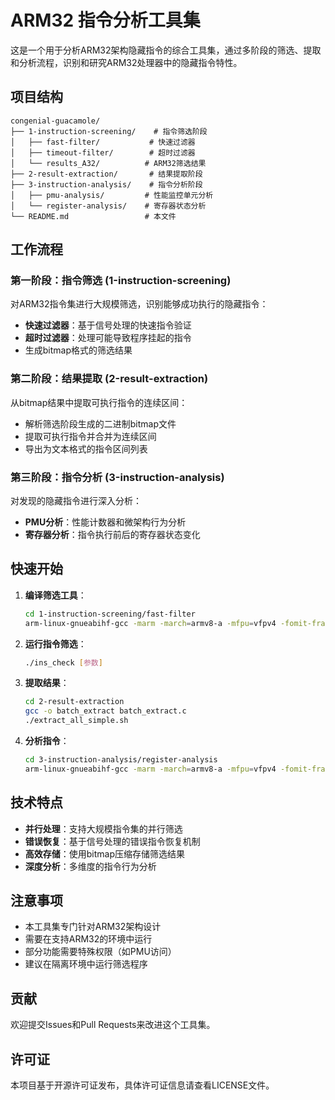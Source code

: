 # ARM32 指令分析工具集

这是一个用于分析ARM32架构隐藏指令的综合工具集，通过多阶段的筛选、提取和分析流程，识别和研究ARM32处理器中的隐藏指令特性。

## 项目结构

```
congenial-guacamole/
├── 1-instruction-screening/    # 指令筛选阶段
│   ├── fast-filter/           # 快速过滤器
│   ├── timeout-filter/        # 超时过滤器
│   └── results_A32/          # ARM32筛选结果
├── 2-result-extraction/       # 结果提取阶段
├── 3-instruction-analysis/    # 指令分析阶段
│   ├── pmu-analysis/         # 性能监控单元分析
│   └── register-analysis/    # 寄存器状态分析
└── README.md                 # 本文件
```

## 工作流程

### 第一阶段：指令筛选 (1-instruction-screening)
对ARM32指令集进行大规模筛选，识别能够成功执行的隐藏指令：
- **快速过滤器**：基于信号处理的快速指令验证
- **超时过滤器**：处理可能导致程序挂起的指令
- 生成bitmap格式的筛选结果

### 第二阶段：结果提取 (2-result-extraction)
从bitmap结果中提取可执行指令的连续区间：
- 解析筛选阶段生成的二进制bitmap文件
- 提取可执行指令并合并为连续区间
- 导出为文本格式的指令区间列表

### 第三阶段：指令分析 (3-instruction-analysis)
对发现的隐藏指令进行深入分析：
- **PMU分析**：性能计数器和微架构行为分析
- **寄存器分析**：指令执行前后的寄存器状态变化

## 快速开始

1. **编译筛选工具**：
   ```bash
   cd 1-instruction-screening/fast-filter
   arm-linux-gnueabihf-gcc -marm -march=armv8-a -mfpu=vfpv4 -fomit-frame-pointer -mfloat-abi=hard -o ins_check ins_check.c
   ```

2. **运行指令筛选**：
   ```bash
   ./ins_check [参数]
   ```

3. **提取结果**：
   ```bash
   cd 2-result-extraction
   gcc -o batch_extract batch_extract.c
   ./extract_all_simple.sh
   ```

4. **分析指令**：
   ```bash
   cd 3-instruction-analysis/register-analysis
   arm-linux-gnueabihf-gcc -marm -march=armv8-a -mfpu=vfpv4 -fomit-frame-pointer -mfloat-abi=hard -o reg_compare reg_compare.c
   ```

## 技术特点

- **并行处理**：支持大规模指令集的并行筛选
- **错误恢复**：基于信号处理的错误指令恢复机制
- **高效存储**：使用bitmap压缩存储筛选结果
- **深度分析**：多维度的指令行为分析

## 注意事项

- 本工具集专门针对ARM32架构设计
- 需要在支持ARM32的环境中运行
- 部分功能需要特殊权限（如PMU访问）
- 建议在隔离环境中运行筛选程序

## 贡献

欢迎提交Issues和Pull Requests来改进这个工具集。

## 许可证

本项目基于开源许可证发布，具体许可证信息请查看LICENSE文件。 